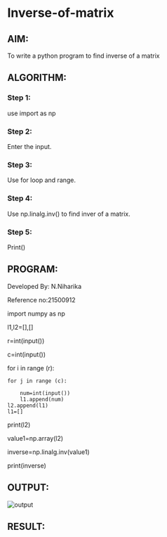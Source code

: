# Inverse-of-matrix

## AIM:
To write a python program to find inverse of a matrix

## ALGORITHM:

### Step 1:
use import as np
### Step 2:
Enter the input.
### Step 3:
Use for loop and range.
### Step 4:
Use np.linalg.inv() to find inver of a matrix.
### Step 5:
Print()

## PROGRAM:

Developed By: N.Niharika

Reference no:21500912

import numpy as np

l1,l2=[],[]

r=int(input())

c=int(input())

for i in range (r):

    for j in range (c):

        num=int(input())
        l1.append(num)
    l2.append(l1)
    l1=[]
print(l2)

value1=np.array(l2)

inverse=np.linalg.inv(value1)

print(inverse)

## OUTPUT:
![output]()

## RESULT:
